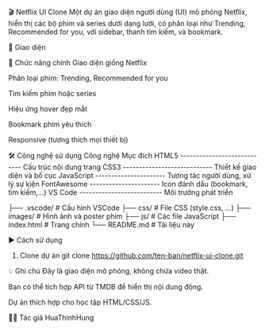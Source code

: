 🎬 Netflix UI Clone
Một dự án giao diện người dùng (UI) mô phỏng Netflix, hiển thị các bộ phim và series dưới dạng lưới, có phân loại như Trending, Recommended for you, với sidebar, thanh tìm kiếm, và bookmark.

📸 Giao diện

🚀 Chức năng chính
Giao diện giống Netflix

Phân loại phim: Trending, Recommended for you

Tìm kiếm phim hoặc series

Hiệu ứng hover đẹp mắt

Bookmark phim yêu thích

Responsive (tương thích mọi thiết bị)

🛠️ Công nghệ sử dụng
Công nghệ	Mục đích
HTML5	---------------------------- Cấu trúc nội dung trang
CSS3	---------------------------- Thiết kế giao diện và bố cục
JavaScript	---------------------- Tương tác người dùng, xử lý sự kiện
FontAwesome	---------------------- Icon đánh dấu (bookmark, tìm kiếm,...)
VS Code -------------------------- Môi trường phát triển


├── .vscode/              # Cấu hình VSCode
├── css/                  # File CSS (style.css, ...)
├── images/               # Hình ảnh và poster phim
├── js/                   # Các file JavaScript
├── index.html            # Trang chính
└── README.md             # Tài liệu này

▶️ Cách sử dụng
1. Clone dự án
git clone https://github.com/ten-ban/netflix-ui-clone.git

💡 Ghi chú
Đây là giao diện mô phỏng, không chứa video thật.

Bạn có thể tích hợp API từ TMDB để hiển thị nội dung động.

Dự án thích hợp cho học tập HTML/CSS/JS.

👨‍💻 Tác giả
HuaThinhHung

